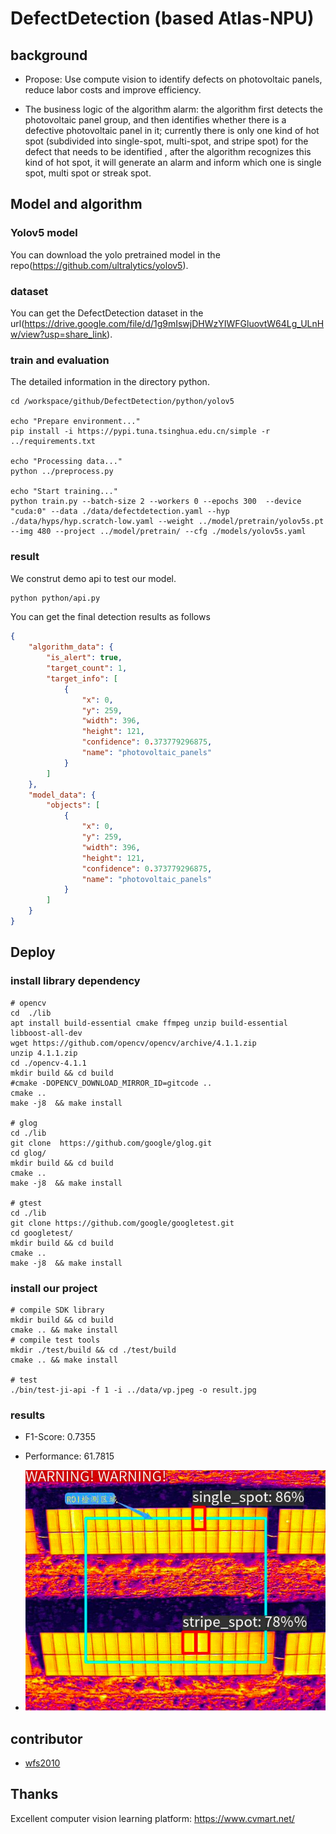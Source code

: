 # DefectDetection (based Atlas-NPU)
## background
- Propose: Use compute vision to identify defects on photovoltaic panels, reduce labor costs and improve efficiency.

- The business logic of the algorithm alarm: the algorithm first detects the photovoltaic panel group, and then identifies whether there is a defective photovoltaic panel in it; currently there is only one kind of hot spot (subdivided into single-spot, multi-spot, and stripe spot) for the defect that needs to be identified , after the algorithm recognizes this kind of hot spot, it will generate an alarm and inform which one is single spot, multi spot or streak spot.
## Model and algorithm
### Yolov5 model
You can download the yolo pretrained model in the repo(https://github.com/ultralytics/yolov5).

### dataset 
You can get the DefectDetection dataset in the url(https://drive.google.com/file/d/1g9mIswjDHWzYIWFGluovtW64Lg_ULnHw/view?usp=share_link).

### train and evaluation
The detailed information in the directory python.
```shell
cd /workspace/github/DefectDetection/python/yolov5

echo "Prepare environment..."
pip install -i https://pypi.tuna.tsinghua.edu.cn/simple -r ../requirements.txt

echo "Processing data..."
python ../preprocess.py

echo "Start training..."
python train.py --batch-size 2 --workers 0 --epochs 300  --device "cuda:0" --data ./data/defectdetection.yaml --hyp ./data/hyps/hyp.scratch-low.yaml --weight ../model/pretrain/yolov5s.pt --img 480 --project ../model/pretrain/ --cfg ./models/yolov5s.yaml

```

### result
We construt demo api to test our model.
```bash
python python/api.py
```
You can get the final detection results as follows
```json
{
    "algorithm_data": {
        "is_alert": true,
        "target_count": 1,
        "target_info": [
            {
                "x": 0,
                "y": 259,
                "width": 396,
                "height": 121,
                "confidence": 0.373779296875,
                "name": "photovoltaic_panels"
            }
        ]
    },
    "model_data": {
        "objects": [
            {
                "x": 0,
                "y": 259,
                "width": 396,
                "height": 121,
                "confidence": 0.373779296875,
                "name": "photovoltaic_panels"
            }
        ]
    }
}

```

## Deploy

### install library dependency 
```shell
# opencv
cd  ./lib
apt install build-essential cmake ffmpeg unzip build-essential libboost-all-dev
wget https://github.com/opencv/opencv/archive/4.1.1.zip
unzip 4.1.1.zip
cd ./opencv-4.1.1
mkdir build && cd build
#cmake -DOPENCV_DOWNLOAD_MIRROR_ID=gitcode ..
cmake .. 
make -j8  && make install

# glog
cd ./lib
git clone  https://github.com/google/glog.git
cd glog/
mkdir build && cd build
cmake ..
make -j8  && make install

# gtest
cd ./lib
git clone https://github.com/google/googletest.git
cd googletest/
mkdir build && cd build
cmake ..
make -j8  && make install
```

### install our project
```shell
# compile SDK library
mkdir build && cd build
cmake .. && make install
# compile test tools
mkdir ./test/build && cd ./test/build
cmake .. && make install

# test 
./bin/test-ji-api -f 1 -i ../data/vp.jpeg -o result.jpg
```
### results

- F1-Score: 0.7355
- Performance: 61.7815

- ![img_1.png](img_1.png)

## contributor
- [wfs2010](https://github.com/wfs2010)

## Thanks
Excellent computer vision learning platform: https://www.cvmart.net/
